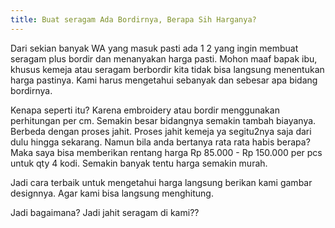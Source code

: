 ```yaml
---
title: Buat seragam Ada Bordirnya, Berapa Sih Harganya?
---
```


Dari sekian banyak WA yang masuk pasti ada 1 2 yang ingin membuat seragam plus bordir dan menanyakan harga pasti. Mohon maaf bapak ibu, khusus kemeja atau seragam berbordir kita tidak bisa langsung menentukan harga pastinya. Kami harus mengetahui sebanyak dan sebesar apa bidang bordirnya.

Kenapa seperti itu? Karena embroidery atau bordir menggunakan perhitungan per cm. Semakin besar bidangnya semakin tambah biayanya. Berbeda dengan proses jahit. Proses jahit kemeja ya segitu2nya saja dari dulu hingga sekarang. Namun bila anda bertanya rata rata habis berapa? Maka saya bisa memberikan rentang harga Rp 85.000 - Rp 150.000 per pcs untuk qty 4 kodi. Semakin banyak tentu harga semakin murah. 

Jadi cara terbaik untuk mengetahui harga langsung berikan kami gambar designnya. Agar kami bisa langsung menghitung. 

Jadi bagaimana? Jadi jahit seragam di kami??
